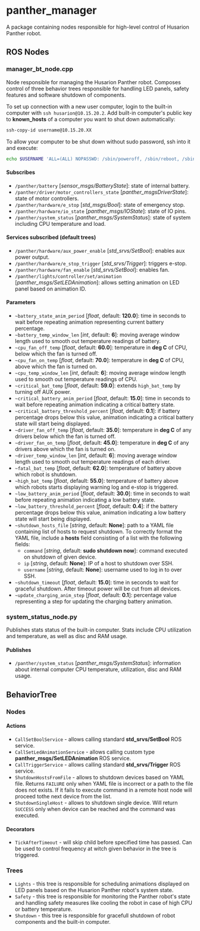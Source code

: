 # panther_manager

A package containing nodes responsible for high-level control of Husarion Panther robot.

## ROS Nodes

### manager_bt_node.cpp

Node responsible for managing the Husarion Panther robot. Composes control of three behavior trees responsible for handling LED panels, safety features and software shutdown of components.

To set up connection with a new user computer, login to the built-in computer with `ssh husarion@10.15.20.2`.
Add built-in computer's public key to **known_hosts** of a computer you want to shut down automatically:
``` bash
ssh-copy-id username@10.15.20.XX
```

To allow your computer to be shut down without sudo password, ssh into it and execute:
``` bash
echo $USERNAME 'ALL=(ALL) NOPASSWD: /sbin/poweroff, /sbin/reboot, /sbin/shutdown' | sudo EDITOR='tee -a' visudo
```

#### Subscribes

- `/panther/battery` [*sensor_msgs/BatteryState*]: state of internal battery.
- `/panther/driver/motor_controllers_state` [*panther_msgsDriverState*]: state of motor controllers.
- `/panther/hardware/e_stop` [*std_msgs/Bool*]: state of emergency stop.
- `/panther/hardware/io_state` [*panther_msgs/IOState*]: state of IO pins.
- `/panther/system_status` [*panther_msgs/SystemStatus*]: state of system including CPU temperature and load.

#### Services subscribed (default trees)

- `/panther/hardware/aux_power_enable` [*std_srvs/SetBool*]: enables aux power output.
- `/panther/hardware/e_stop_trigger` [*std_srvs/Trigger*]: triggers e-stop.
- `/panther/hardware/fan_enable` [*std_srvs/SetBool*]: enables fan.
- `/panther/lights/controller/set/animation` [*panther_msgs/SetLEDAnimation*]: allows setting animation on LED panel based on animation ID.

#### Parameters

- `~battery_state_anim_period` [*float*, default: **120.0**]: time in seconds to wait before repeating animation representing current battery percentage.
- `~battery_temp_window_len` [*int*, default: **6**]: moving average window length used to smooth out temperature readings of battery.
- `~cpu_fan_off_temp` [*float*, default: **60.0**]: temperature in **deg C** of CPU, below which the fan is turned off.
- `~cpu_fan_on_temp` [*float*, default: **70.0**]: temperature in **deg C** of CPU, above which the fan is turned on.
- `~cpu_temp_window_len` [*int*, default: **6**]: moving average window length used to smooth out temperature readings of CPU.
- `~critical_bat_temp` [*float*, default: **59.0**]: extends `high_bat_temp` by turning off AUX power.
- `~critical_battery_anim_period` [*float*, default: **15.0**]: time in seconds to wait before repeating animation indicating a critical battery state.
- `~critical_battery_threshold_percent` [*float*, default: **0.1**]: if battery percentage drops below this value, animation indicating a critical battery state will start being displayed.
- `~driver_fan_off_temp` [*float*, default: **35.0**]: temperature in **deg C** of any drivers below which the fan is turned off.
- `~driver_fan_on_temp` [*float*, default: **45.0**]: temperature in **deg C** of any drivers above which the fan is turned on.
- `~driver_temp_window_len` [*int*, default: **6**]: moving average window length used to smooth out temperature readings of each driver.
- `~fatal_bat_temp` [*float*, default: **62.0**]: temperature of battery above which robot is shutdown.
- `~high_bat_temp` [*float*, default: **55.0**]: temperature of battery above which robots starts displaying warning log and e-stop is triggered.
- `~low_battery_anim_period` [*float*, default: **30.0**]: time in seconds to wait before repeating animation indicating a low battery state.
- `~low_battery_threshold_percent` [*float*, default: **0.4**]: if the battery percentage drops below this value, animation indicating a low battery state will start being displayed.
- `~shutdown_hosts_file` [*string*, default: **None**]: path to a YAML file containing list of hosts to request shutdown. To correctly format the YAML file, include a **hosts** field consisting of a list with the following fields:
  - `command` [*string*, default: **sudo shutdown now**]: command executed on shutdown of given device.
  - `ip` [*string*, default: **None**]: IP of a host to shutdown over SSH.
  - `username` [*string*, default: **None**]: username used to log in to over SSH.
- `~shutdown_timeout` [*float*, default: **15.0**]: time in seconds to wait for graceful shutdown. After timeout power will be cut from all devices.
- `~update_charging_anim_step` [*float*, default: **0.1**]: percentage value representing a step for updating the charging battery animation.

### system_status_node.py

Publishes stats status of the built-in computer. Stats include CPU utilization and temperature, as well as disc and RAM usage.

#### Publishes

- `/panther/system_status` [*panther_msgs/SystemStatus*]: information about internal computer CPU temperature, utilization, disc and RAM usage.

## BehaviorTree 

### Nodes

#### Actions

- `CallSetBoolService` - allows calling standard **std_srvs/SetBool** ROS service.
- `CallSetLedAnimationService` - allows calling custom type **panther_msgs/SetLEDAnimation** ROS service.
- `CallTriggerService` - allows calling standard **std_srvs/Trigger** ROS service.
- `ShutdownHostsFromFile` - allows to shutdown devices based on YAML file. Returns `FAILURE` only when YAML file is incorrect or a path to the file does not exists. If it fails to execute command in a remote host node will proceed tothe next device from the list.
- `ShutdownSingleHost` - allows to shutdown single device. Will return `SUCCESS` only when device can be reached and the command was executed.

#### Decorators

- `TickAfterTimeout` - will skip child before specified time has passed. Can be used to control frequency at witch given behavior in the tree is triggered.

### Trees

- `Lights` - this tree is responsible for scheduling animations displayed on LED panels based on the Husarion Panther robot's system state.
- `Safety` - this tree is responsible for monitoring the Panther robot's state and handling safety measures like cooling the robot in case of high CPU or battery temperature.
- `Shutdown` - this tree is responsible for gracefull shutdown of robot components and the built-in computer.